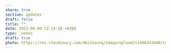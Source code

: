 ```yaml
---
share: true
section: updates
draft: false
title: ""
date: 2023-06-09 22:14:10 +0200
type: _notes
draft: true
photo: https://res.cloudinary.com/dbi2zounq/image/upload/v1686341640/tozcwlptge0lebi0lp8x.jpg
---
```




